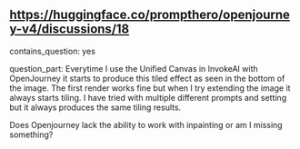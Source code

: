 ## https://huggingface.co/prompthero/openjourney-v4/discussions/18

contains_question: yes

question_part: 
Everytime I use the Unified Canvas in InvokeAI with OpenJourney it starts to produce this tiled effect as seen in the bottom of the image. The first render works fine but when I try extending the image it always starts tiling. I have tried with multiple different prompts and setting but it always produces the same tiling results. 

Does Openjourney lack the ability to work with inpainting or am I missing something?